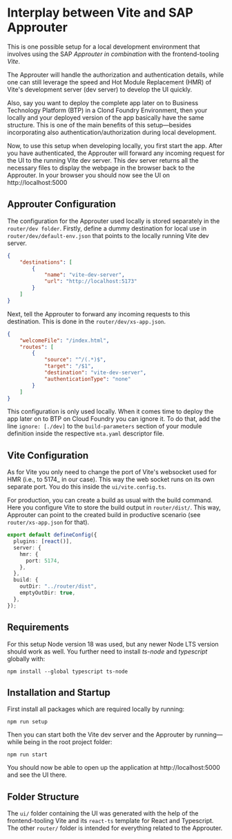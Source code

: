 # Interplay between Vite and SAP Approuter
This is one possible setup for a local development environment that involves using the SAP _Approuter_ _in combination_ with the frontend-tooling _Vite_.

The Approuter will handle the authorization and authentication details, while one can still leverage the speed and Hot Module Replacement (HMR) of Vite's development server (dev server) to develop the UI quickly.

Also, say you want to deploy the complete app later on to Business Technology Platform (BTP) in a Clond Foundry Environment, then your locally and your deployed version of the app basically have the same structure.
This is one of the main benefits of this setup—besides incorporating also authentication/authorization during local development.

Now, to use this setup when developing locally, you first start the app. After you have authenticated, the Approuter will forward any incoming request for the UI to the running Vite dev server.
This dev server returns all the necessary files to display the webpage in the browser back to the Approuter. In your browser you should now see the UI on http://localhost:5000

## Approuter Configuration
The configuration for the Approuter used locally is stored separately in the `router/dev folder`. Firstly, define a dummy destination
for local use in `router/dev/default-env.json` that points to the locally running Vite dev server.
```json
{
    "destinations": [
        {
            "name": "vite-dev-server",
            "url": "http://localhost:5173"
        }
    ]
}
```

Next, tell the Approuter to forward any incoming requests to this destination. This is done in the `router/dev/xs-app.json`.
```json
{
    "welcomeFile": "/index.html",
    "routes": [
        {
            "source": "^/(.*)$",
            "target": "/$1",
            "destination": "vite-dev-server",
            "authenticationType": "none"
        }
    ]
}
```

This configuration is only used locally. When it comes time to deploy the app later on to BTP on Cloud Foundry you can ignore it. To do that, add the line `ignore: [./dev]` to the `build-parameters` section of your
module definition inside the respective `mta.yaml` descriptor file.

## Vite Configuration

As for Vite you only need to change the port of Vite's websocket used for HMR (i.e., to 5174_ in our case). This way the web socket runs on its own separate port.
You do this inside the `ui/vite.config.ts`.

For production, you can create a build as usual with the build command. Here you configure Vite to store the build output in `router/dist/`. This way, Approuter can point to the created build in productive scenario (see `router/xs-app.json` for that).
```typescript
export default defineConfig({
  plugins: [react()],
  server: {
    hmr: {
      port: 5174,
    },
  },
  build: {
    outDir: "../router/dist",
    emptyOutDir: true,
  },
});
```

## Requirements
For this setup Node version 18 was used, but any newer Node LTS version should work as well. 
You further need to install _ts-node_ and _typescript_ globally with:
```
npm install --global typescript ts-node
```

## Installation and Startup
First install all packages which are required locally by running:
```
npm run setup
```

Then you can start both the Vite dev server and the Approuter by running—while being in the root project folder:
```
npm run start
```

You should now be able to open up the application at http://localhost:5000 and see the UI there.

## Folder Structure
The `ui/` folder containing the UI was generated with the help of the frontend-tooling Vite and its `react-ts` template for React and Typescript.
The other `router/` folder is intended for everything related to the Approuter.
